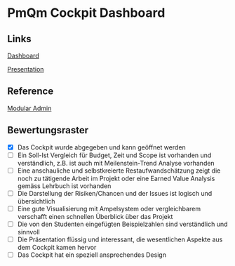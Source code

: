 # PmQm Cockpit Dashboard

## Links

[Dashboard](https://silvanadrian.github.io/hsr-pmqm-cockpit/dashboard/)

[Presentation](https://silvanadrian.github.io/hsr-pmqm-cockpit/presentation/)


## Reference
[Modular Admin](https://github.com/modularcode/modular-admin-html)

## Bewertungsraster

- [x] Das Cockpit wurde abgegeben und kann geöffnet werden
- [ ] Ein Soll-Ist Vergleich für Budget, Zeit und Scope ist vorhanden und verständlich, z.B. ist auch mit Meilenstein-Trend Analyse vorhanden
- [ ] Eine anschauliche und selbstkreierte Restaufwandschätzung zeigt die noch zu tätigende Arbeit im Projekt oder eine Earned Value Analysis gemäss Lehrbuch ist vorhanden
- [ ] Die Darstellung der Risiken/Chancen und der Issues ist logisch und übersichtlich
- [ ] Eine gute Visualisierung mit Ampelsystem oder vergleichbarem verschafft einen schnellen Überblick über das Projekt
- [ ] Die von den Studenten eingefügten Beispielzahlen sind verständlich und sinnvoll
- [ ] Die Präsentation flüssig und interessant, die wesentlichen Aspekte aus dem Cockpit kamen hervor
- [ ] Das Cockpit hat ein speziell ansprechendes Design
